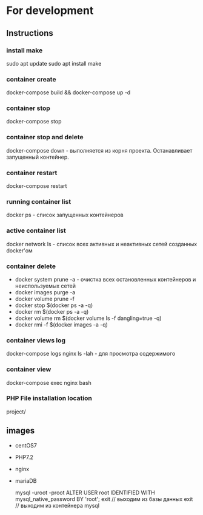 # For development

## Instructions
### install make
sudo apt update
sudo apt install make

### container create
docker-compose build && docker-compose up -d

### container stop
docker-compose stop

### container stop and delete
docker-compose down - выполняется из корня проекта. Останавливает запущенный контейнер.

### container restart
docker-compose restart

### running container list
docker ps - список запущенных контейнеров

### active container list
docker network ls - список всех активных и неактивных сетей созданных docker'ом

### container delete
- docker system prune -a - очистка всех остановленных контейнеров и неиспользуемых сетей
- docker images purge -a
- docker volume prune -f
- docker stop $(docker ps -a -q)
- docker rm $(docker ps -a -q)
- docker volume rm $(docker volume ls -f dangling=true -q)
- docker rmi -f $(docker images -a -q)

### container views log
docker-compose logs nginx
ls -lah - для просмотра содержимого

### container view
docker-compose exec nginx bash

### PHP File installation location
project/

## images
- centOS7
- PHP7.2
- nginx
- mariaDB



    mysql -uroot -proot
    ALTER USER root IDENTIFIED WITH mysql_native_password BY 'root';
    exit // выходим из базы данных
    exit // выходим из контейнера mysql
